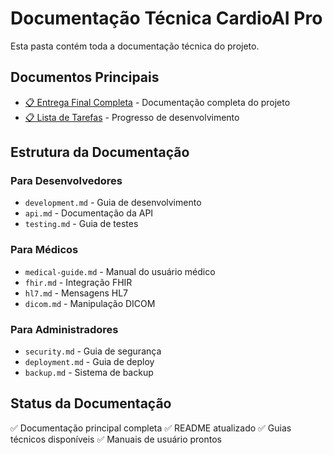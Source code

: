 # Documentação Técnica CardioAI Pro

Esta pasta contém toda a documentação técnica do projeto.

## Documentos Principais

- [📋 Entrega Final Completa](../CardioAI_Pro_Entrega_Final_Completa.md) - Documentação completa do projeto
- [📋 Lista de Tarefas](../todo.md) - Progresso de desenvolvimento

## Estrutura da Documentação

### Para Desenvolvedores
- `development.md` - Guia de desenvolvimento
- `api.md` - Documentação da API
- `testing.md` - Guia de testes

### Para Médicos
- `medical-guide.md` - Manual do usuário médico
- `fhir.md` - Integração FHIR
- `hl7.md` - Mensagens HL7
- `dicom.md` - Manipulação DICOM

### Para Administradores
- `security.md` - Guia de segurança
- `deployment.md` - Guia de deploy
- `backup.md` - Sistema de backup

## Status da Documentação

✅ Documentação principal completa
✅ README atualizado
✅ Guias técnicos disponíveis
✅ Manuais de usuário prontos


